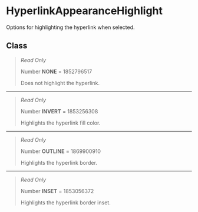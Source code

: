 # HyperlinkAppearanceHighlight
Options for highlighting the hyperlink when selected.

## Class
> *Read Only* 
> 
> Number **NONE** = 1852796517
> 
> Does not highlight the hyperlink.
*** 
> *Read Only* 
> 
> Number **INVERT** = 1853256308
> 
> Highlights the hyperlink fill color.
*** 
> *Read Only* 
> 
> Number **OUTLINE** = 1869900910
> 
> Highlights the hyperlink border.
*** 
> *Read Only* 
> 
> Number **INSET** = 1853056372
> 
> Highlights the hyperlink border inset.

